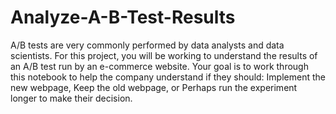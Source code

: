 # Analyze-A-B-Test-Results
A/B tests are very commonly performed by data analysts and data scientists. For this project, you will be working to understand the results of an A/B test run by an e-commerce website. Your goal is to work through this notebook to help the company understand if they should:  Implement the new webpage, Keep the old webpage, or Perhaps run the experiment longer to make their decision.
